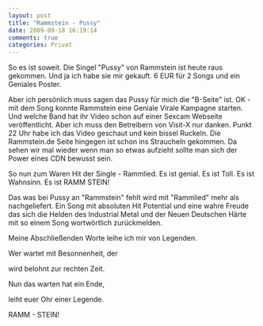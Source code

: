 ```yaml
---
layout: post
title: "Rammstein - Pussy"
date: 2009-09-18 16:19:14
comments: true
categories: Privat
---
```


So es ist soweit. Die Singel "Pussy" von Rammstein ist heute raus gekommen.
Und ja ich habe sie mir gekauft. 6 EUR für 2 Songs und ein Geniales Poster.

Aber ich persönlich muss sagen das Pussy für mich die "B-Seite" ist. OK - mit dem Song konnte Rammstein eine Geniale Virale Kampagne starten. Und welche Band hat ihr Video schon auf einer Sexcam Webseite veröffentlicht. Aber ich muss den Betreibern von Visit-X nur danken. Punkt 22 Uhr habe ich das Video geschaut und kein bissel Ruckeln. Die Rammstein.de Seite hingegen ist schon ins Straucheln gekommen. Da sehen wir mal wieder wenn man so etwas aufzieht sollte man sich der Power eines CDN bewusst sein.

So nun zum Waren Hit der Single - Rammlied.
Es ist genial. Es ist Toll. Es ist Wahnsinn. Es ist RAMM STEIN!

Das was bei Pussy an "Rammstein" fehlt wird mit "Rammlied" mehr als nachgeliefert.
Ein Song mit absoluten Hit Potential und eine wahre Freude das sich die Helden des Industrial Metal und der Neuen Deutschen Härte mit so einem Song wortwörtlich zurückmelden.

Meine Abschließenden Worte leihe ich mir von Legenden.


Wer wartet mit Besonnenheit, der

wird belohnt zur rechten Zeit.

Nun das warten hat ein Ende,

leiht euer Ohr einer Legende.

RAMM - STEIN!

